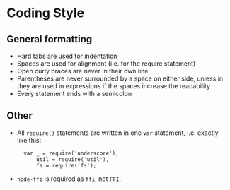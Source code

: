 Coding Style
============

General formatting
------------------

* Hard tabs are used for indentation
* Spaces are used for alignment (i.e. for the require statement)
* Open curly braces are never in their own line
* Parentheses are never surrounded by a space on either side, unless in they are used in
  expressions if the spaces increase the readability
* Every statement ends with a semicolon

Other
-----

* All `require()` statements are written in one `var` statement, i.e. exactly like this:
    
        var _ = require('underscore'),
            util = require('util'),
            fs = require('fs');
    
* `node-ffi` is required as `ffi`, not `FFI`.
